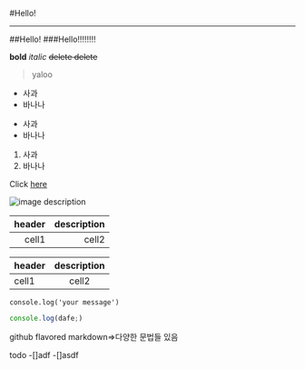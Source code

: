 #Hello!

---

##Hello!
###Hello!!!!!!!!

**bold**
_italic_
~~delete delete~~

> yaloo

- 사과
- 바나나

* 사과
* 바나나

1. 사과
2. 바나나

Click [here](http://www.naver.com)

![image description](https://search.pstatic.net/sunny/?src=https%3A%2F%2Fi.pinimg.com%2F736x%2Fb6%2F30%2Fd6%2Fb630d6637954ba0379fb7702d32ee471.jpg&type=a340)

| header | description |
| -----: | ----------: |
|  cell1 |       cell2 |

| header | description |
| :----- | :---------: |
| cell1  |    cell2    |

`console.log('your message')`

```ts
console.log(dafe;)
```

github flavored markdown=>다양한 문법들 있음

todo
-[]adf
-[]asdf
